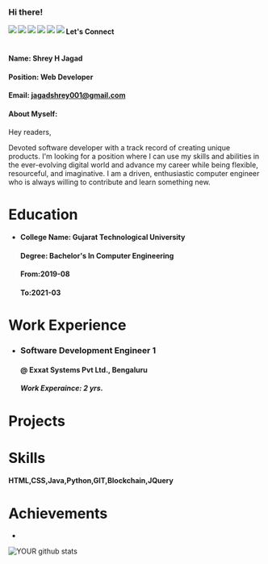### Hi there!


<a href=https://www.facebook.com/shrey.jagad.1/> <img align="left" src="https://img.icons8.com/color/48/000000/facebook-new.png"></img></a>


<a href=https://www.linkedin.com/in/shrey-jagad-12420916b/ > <img align="left" src="https://img.icons8.com/color/48/000000/linkedin.png"></img></a>


<a href=https://twitter.com/JagadShrey > <img align="left" src="https://img.icons8.com/color/48/000000/twitter.png"></img></a>


<a href=https://www.instagram.com/jagadshrey/ > <img align="left" src="https://img.icons8.com/color/48/000000/instagram-new.png"></img></a>


<a href=http://www.wisebite.in > <img align="left" src="https://img.icons8.com/color/48/000000/medium-monogram.png"></img></a>


<a href=https://github.com/Shrey0 > <img align="left" src="https://images.app.goo.gl/bNWqhZMAXYhtWCa46"></img></a>

#### Let's Connect<br>

#### <br>Name: Shrey H Jagad

#### Position: Web Developer

#### Email: jagadshrey001@gmail.com

#### <h4>About Myself: 
Hey readers,

Devoted software developer with a track record of creating unique products. I'm
looking for a position where I can use my skills and abilities in the ever-evolving
digital world and advance my career while being flexible, resourceful, and
imaginative. I am a driven, enthusiastic computer engineer who is always willing to
contribute and learn something new.
</h4>

# Education


 - <h4>College Name: Gujarat Technological University</h4>
    
    <h4>Degree: Bachelor's In Computer Engineering </h4>
    
    <h4>From:2019-08</h4>
    
    <h4>To:2021-03</h4>
    
# Work Experience

<ul>
 <li>
  <h3>Software Development Engineer 1</h3>
  <h4>@ Exxat Systems Pvt Ltd., Bengaluru</h4>
  <h5>Work Experaince: 2 yrs.</h5>
 </li>
</ul>

# Projects

<ul></ul>

# Skills

<h4>HTML,CSS,Java,Python,GIT,Blockchain,JQuery</h4>

# Achievements

<ul><li></li></ul>


![YOUR github stats](https://github-readme-stats.vercel.app/api?username=Shrey0)
